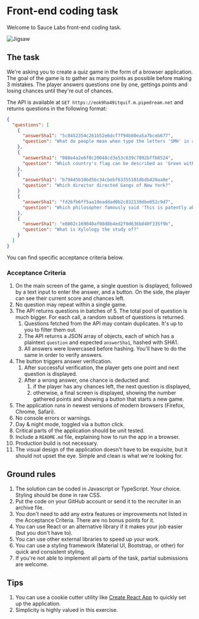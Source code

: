 # Front-end coding task
Welcome to Sauce Labs front-end coding task.

![Jigsaw](https://i.pinimg.com/474x/5b/a8/3d/5ba83d0d5c438ae9a081631541ffe4f1.jpg)

## The task
We're asking you to create a quiz game in the form of a browser application.
The goal of the game is to gather as many points as possible before making 3 mistakes.
The player answers questions one by one, gettings points and losing chances until they're out of chances.

The API is available at `GET https://eok9ha49itquif.m.pipedream.net` and returns questions in the following format:
```json
{
  "questions": [
    {
      "answerSha1": "5c8452354c261b52e6dcf7f94b80ea5a7bceb677",
      "question": "What do people mean when type the letters 'SMH' in a message on the internet?"
    },
    {
      "answerSha1": "088e4a2e6f0c20048cd3e53c639c7092bffb8524",
      "question": "Which country's flag can be described as 'Green with a vertical white band on the left side. The green section contains a white crescent and star.'?"
    },
    {
      "answerSha1": "b79445b10bd5bc34cbebf63355101dbdb420aa0e",
      "question": "Which director directed Gangs of New York?"
    }
    {
      "answerSha1": "fd26fb6ff5aa10eaddad0b2c832139dbe052c9d7",
      "question": "Which philosopher famously said 'This is patently absurd; but whoever wishes to become a philosopher must learn not to be frightened by absurdities'?"
    },
    {
      "answerSha1": "e8002c169040af08d8b4ed2f0d636b840f335f9b",
      "question": "What is Xylology the study of?"
    }
  ]
}
```

You can find specific acceptance criteria below.

### Acceptance Criteria
1. On the main screen of the game, a single question is displayed, followed by a text input to enter the answer, and a button. On the side, the player can see their current score and chances left.
1. No question may repeat within a single game.
1. The API returns questions in batches of 5. The total pool of question is much bigger. For each call, a random subset of questions is returned.
    1. Questions fetched from the API may contain duplicates. It's up to you to filter them out.
    1. The API returns a JSON array of objects, each of which has a plaintext `question` and expected `answerSha1`, hashed with SHA1.
    1. All answers were lowercased before hashing. You'll have to do the same in order to verify answers.
1. The button triggers answer verification.
    1. After successful verification, the player gets one point and next question is displayed.
    1. After a wrong answer, one chance is deducted and:
        1. if the player has any chances left, the next question is displayed,
        1. otherwise, a final screen is displayed, showing the number gathered points and showing a button that starts a new game.
1. The application runs in newest versions of modern browsers (Firefox, Chrome, Safari).
1. No console errors or warnings.
1. Day & night mode, toggled via a button click.
1. Critical parts of the application should be unit tested.
1. Include a `README.md` file, explaining how to run the app in a browser.
1. Production build is not necessary.
1. The visual design of the application doesn't have to be exquisite, but it should not upset the eye. Simple and clean is what we're looking for.

## Ground rules
1. The solution can be coded in Javascript or TypeScript. Your choice. Styling should be done in raw CSS.
1. Put the code on your GitHub account or send it to the recruiter in an archive file.
1. You don't need to add any extra features or improvements not listed in the Acceptance Criteria. There are no bonus points for it.
1. You can use React or an alternative library if it makes your job easier (but you don't have to).
1. You can use other external libraries to speed up your work.
1. You can use a styling framework (Material UI, Bootstrap, or other) for quick and consistent styling.
1. If you're not able to implement all parts of the task, partial submissions are welcome.

## Tips
1. You can use a cookie cutter utility like [Create React App](https://create-react-app.dev/) to quickly set up the application.
1. Simplicity is highly valued in this exercise.
